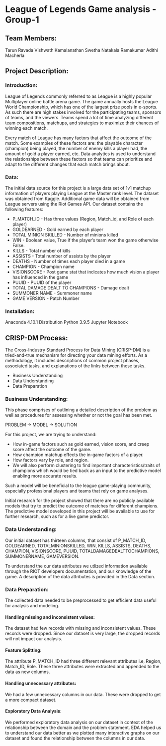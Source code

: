 # League of Legends Game analysis - Group-1

## Team Members:

Tarun Ravada
Vishwath Kamalanathan
Swetha Natakala Ramakumar
Adithi Macherla

## Project Description:

### Introduction:

League of Legends commonly referred to as League is a highly popular Multiplayer online battle arena game. The game annually hosts the League World Championship, which has one of the largest prize pools in e-sports. As such there are high stakes involved for the participating teams, sponsors of teams, and the viewers. Teams spend a lot of time analyzing different team compositions, matchups, and strategies to maximize their chances of winning each match.

Every match of League has many factors that affect the outcome of the match. Some examples of these factors are: the playable character (champion) being played, the number of enemy kills a player had, the amount of gold a player earned, etc. Data analytics is used to understand the relationships between these factors so that teams can prioritize and adapt to the different changes that each match brings about.

### Data:

The initial data source for this project is a large data set of 1v1 matchup information of players playing League at the Master rank level. The dataset was obtained from Kaggle. Additional game data will be obtained from League servers using the Riot Games API. Our dataset contains the following features:

- P_MATCH_ID - Has three values (Region, Match_id, and Role of each player)
- GOLDEARNED - Gold earned by each player            
- TOTAL MINION SKILLED - Number of minions killed
- WIN - Boolean value, True if the player’s team won the game otherwise False.                     
- KILLS - Total number of kills                    
- ASSISTS - Total number of assists by the player                   
- DEATHS - Number of times each player died in a game                      
- CHAMPION - Champion name
- VISIONSCORE - Post game stat that indicates how much vision a player has influenced in the game
- PUUID - PUUID of the player                    
- TOTAL DAMAGE DEALT TO CHAMPIONS - Damage dealt
- SUMMONER NAME - Summoner name       
- GAME VERSION - Patch Number

### Installation:

Anaconda 4.10.1 Distribution
Python 3.9.5
Jupyter Notebook 

## CRISP-DM Process:

The Cross-Industry Standard Process for Data Mining (CRISP-DM) is a tried-and-true mechanism for directing your data mining efforts. As a methodology, it includes descriptions of common project phases, associated tasks, and explanations of the links between these tasks.

- Business Understanding
- Data Understanding
- Data Preparation

### Business Understanding:

This phase comprises of outlining a detailed description of the problem as well as procedures for assessing whether or not the goal has been met.

PROBLEM → MODEL → SOLUTION

For this project, we are trying to understand:

- How in-game factors such as gold earned, vision score, and creep score affect the outcome of the game. 
- How champion matchup effects the in-game factors of a player.
- How factors vary by role, and region.
- We will also perform clustering to find important characteristics/traits of champions which would be tied back as an input to the predictive model enabling more accurate results.

Such a model will be beneficial to the league game-playing community, especially professional players and teams that rely on game analyses.

Initial research for the project showed that there are no publicly available models that try to predict the outcome of matches for different champions. The predictive model developed in this project will be available to use for further research, such as for a live game predictor.

### Data Understanding:

Our initial dataset has thirteen columns, that consist of P_MATCH_ID, GOLDEARNED, TOTALMINIONSKILLED, WIN, KILLS, ASSISTS, DEATHS, CHAMPION, VISIONSCORE, PUUID, TOTALDAMAGEDEALTTOCHAMPIONS, SUMMONERNAME, GAMEVERSION. 

To understand the our data attributes we utlized information available through the RIOT developers documentation, and our knowledge of the game.
A description of the data attributes is provided in the Data section.

### Data Preparation:
The collected data needed to be preprocessed to get efficient data useful for analysis and modeling.

#### Handling missing and inconsistent values:

The dataset had few records with missing and inconsistent values. These records were dropped. Since our dataset is very large, the dropped records will not impact our analysis.

#### Feature Splitting:
The attribute P_MATCH_ID had three different relevant attributes i.e, Region, Match_ID, Role. These three attributes were extracted and appended to the data as new columns.

#### Handling unnecessary attributes:
We had a few unnecessary columns in our data. These were dropped to get a more compact dataset.

#### Exploratory Data Analysis:
We performed exploratory data analysis on our dataset in context of the relationship between the domain and the problem statement. EDA helped us to understand our data better as we plotted many interactive graphs on our dataset and found the relationship between the columns in our data.

